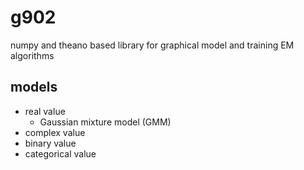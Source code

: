 # g902

numpy and theano based library for graphical model and training EM algorithms

## models

+ real value
  + Gaussian mixture model (GMM)
+ complex value
+ binary value
+ categorical value
